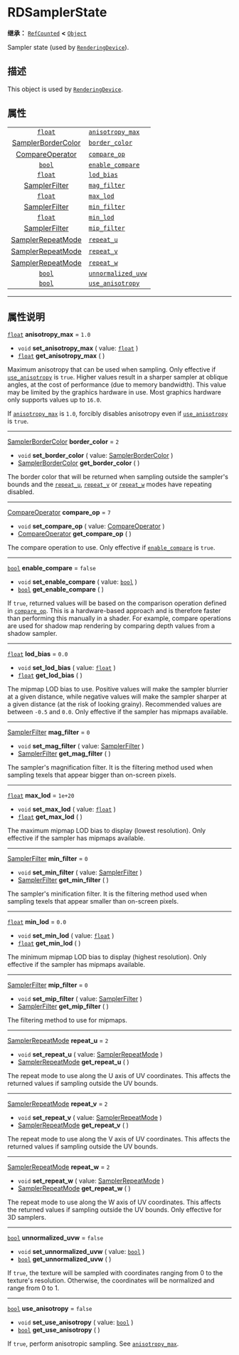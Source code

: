 <!-- ⚠ 请勿编辑本文件 ⚠ -->
<!-- 本文档使用脚本从 WeDot 引擎源码仓库生成。 -->
<!-- 生成脚本：https://github.com/WeDot-Engine/WeDot/tree/master/doc/tools/make_md.py； -->
<!-- 原文件：https://github.com/WeDot-Engine/WeDot/tree/master/doc/classes/RDSamplerState.xml。 -->

<div id="_class_rdsamplerstate"></div>

# RDSamplerState

**继承：** [`RefCounted`](class_refcounted.md) **<** [`Object`](class_object.md)

Sampler state (used by [`RenderingDevice`](class_renderingdevice.md)).

## 描述

This object is used by [`RenderingDevice`](class_renderingdevice.md).

## 属性

|||
|:-:|:--|
| [`float`](class_float.md)                                      | [`anisotropy_max`](class_rdsamplerstate.md#class_rdsamplerstate_property_anisotropy_max)     | ``1.0``   |
| [SamplerBorderColor](#enum_renderingdevice_samplerbordercolor) | [`border_color`](class_rdsamplerstate.md#class_rdsamplerstate_property_border_color)         | ``2``     |
| [CompareOperator](#enum_renderingdevice_compareoperator)       | [`compare_op`](class_rdsamplerstate.md#class_rdsamplerstate_property_compare_op)             | ``7``     |
| [`bool`](class_bool.md)                                        | [`enable_compare`](class_rdsamplerstate.md#class_rdsamplerstate_property_enable_compare)     | ``false`` |
| [`float`](class_float.md)                                      | [`lod_bias`](class_rdsamplerstate.md#class_rdsamplerstate_property_lod_bias)                 | ``0.0``   |
| [SamplerFilter](#enum_renderingdevice_samplerfilter)           | [`mag_filter`](class_rdsamplerstate.md#class_rdsamplerstate_property_mag_filter)             | ``0``     |
| [`float`](class_float.md)                                      | [`max_lod`](class_rdsamplerstate.md#class_rdsamplerstate_property_max_lod)                   | ``1e+20`` |
| [SamplerFilter](#enum_renderingdevice_samplerfilter)           | [`min_filter`](class_rdsamplerstate.md#class_rdsamplerstate_property_min_filter)             | ``0``     |
| [`float`](class_float.md)                                      | [`min_lod`](class_rdsamplerstate.md#class_rdsamplerstate_property_min_lod)                   | ``0.0``   |
| [SamplerFilter](#enum_renderingdevice_samplerfilter)           | [`mip_filter`](class_rdsamplerstate.md#class_rdsamplerstate_property_mip_filter)             | ``0``     |
| [SamplerRepeatMode](#enum_renderingdevice_samplerrepeatmode)   | [`repeat_u`](class_rdsamplerstate.md#class_rdsamplerstate_property_repeat_u)                 | ``2``     |
| [SamplerRepeatMode](#enum_renderingdevice_samplerrepeatmode)   | [`repeat_v`](class_rdsamplerstate.md#class_rdsamplerstate_property_repeat_v)                 | ``2``     |
| [SamplerRepeatMode](#enum_renderingdevice_samplerrepeatmode)   | [`repeat_w`](class_rdsamplerstate.md#class_rdsamplerstate_property_repeat_w)                 | ``2``     |
| [`bool`](class_bool.md)                                        | [`unnormalized_uvw`](class_rdsamplerstate.md#class_rdsamplerstate_property_unnormalized_uvw) | ``false`` |
| [`bool`](class_bool.md)                                        | [`use_anisotropy`](class_rdsamplerstate.md#class_rdsamplerstate_property_use_anisotropy)     | ``false`` |

<!-- rst-class:: classref-section-separator -->

---

## 属性说明

<div id="_class_rdsamplerstate_property_anisotropy_max"></div>

[`float`](class_float.md) **anisotropy_max** = ``1.0`` <div id="class_rdsamplerstate_property_anisotropy_max"></div>

- `void` **set_anisotropy_max** ( value: [`float`](class_float.md) )
- [`float`](class_float.md) **get_anisotropy_max** ( )

Maximum anisotropy that can be used when sampling. Only effective if [`use_anisotropy`](class_rdsamplerstate.md#class_rdsamplerstate_property_use_anisotropy) is `true`. Higher values result in a sharper sampler at oblique angles, at the cost of performance (due to memory bandwidth). This value may be limited by the graphics hardware in use. Most graphics hardware only supports values up to `16.0`.

If [`anisotropy_max`](class_rdsamplerstate.md#class_rdsamplerstate_property_anisotropy_max) is `1.0`, forcibly disables anisotropy even if [`use_anisotropy`](class_rdsamplerstate.md#class_rdsamplerstate_property_use_anisotropy) is `true`.

<!-- rst-class:: classref-item-separator -->

---

<div id="_class_rdsamplerstate_property_border_color"></div>

[SamplerBorderColor](#enum_renderingdevice_samplerbordercolor) **border_color** = ``2`` <div id="class_rdsamplerstate_property_border_color"></div>

- `void` **set_border_color** ( value: [SamplerBorderColor](#enum_renderingdevice_samplerbordercolor) )
- [SamplerBorderColor](#enum_renderingdevice_samplerbordercolor) **get_border_color** ( )

The border color that will be returned when sampling outside the sampler's bounds and the [`repeat_u`](class_rdsamplerstate.md#class_rdsamplerstate_property_repeat_u), [`repeat_v`](class_rdsamplerstate.md#class_rdsamplerstate_property_repeat_v) or [`repeat_w`](class_rdsamplerstate.md#class_rdsamplerstate_property_repeat_w) modes have repeating disabled.

<!-- rst-class:: classref-item-separator -->

---

<div id="_class_rdsamplerstate_property_compare_op"></div>

[CompareOperator](#enum_renderingdevice_compareoperator) **compare_op** = ``7`` <div id="class_rdsamplerstate_property_compare_op"></div>

- `void` **set_compare_op** ( value: [CompareOperator](#enum_renderingdevice_compareoperator) )
- [CompareOperator](#enum_renderingdevice_compareoperator) **get_compare_op** ( )

The compare operation to use. Only effective if [`enable_compare`](class_rdsamplerstate.md#class_rdsamplerstate_property_enable_compare) is `true`.

<!-- rst-class:: classref-item-separator -->

---

<div id="_class_rdsamplerstate_property_enable_compare"></div>

[`bool`](class_bool.md) **enable_compare** = ``false`` <div id="class_rdsamplerstate_property_enable_compare"></div>

- `void` **set_enable_compare** ( value: [`bool`](class_bool.md) )
- [`bool`](class_bool.md) **get_enable_compare** ( )

If `true`, returned values will be based on the comparison operation defined in [`compare_op`](class_rdsamplerstate.md#class_rdsamplerstate_property_compare_op). This is a hardware-based approach and is therefore faster than performing this manually in a shader. For example, compare operations are used for shadow map rendering by comparing depth values from a shadow sampler.

<!-- rst-class:: classref-item-separator -->

---

<div id="_class_rdsamplerstate_property_lod_bias"></div>

[`float`](class_float.md) **lod_bias** = ``0.0`` <div id="class_rdsamplerstate_property_lod_bias"></div>

- `void` **set_lod_bias** ( value: [`float`](class_float.md) )
- [`float`](class_float.md) **get_lod_bias** ( )

The mipmap LOD bias to use. Positive values will make the sampler blurrier at a given distance, while negative values will make the sampler sharper at a given distance (at the risk of looking grainy). Recommended values are between `-0.5` and `0.0`. Only effective if the sampler has mipmaps available.

<!-- rst-class:: classref-item-separator -->

---

<div id="_class_rdsamplerstate_property_mag_filter"></div>

[SamplerFilter](#enum_renderingdevice_samplerfilter) **mag_filter** = ``0`` <div id="class_rdsamplerstate_property_mag_filter"></div>

- `void` **set_mag_filter** ( value: [SamplerFilter](#enum_renderingdevice_samplerfilter) )
- [SamplerFilter](#enum_renderingdevice_samplerfilter) **get_mag_filter** ( )

The sampler's magnification filter. It is the filtering method used when sampling texels that appear bigger than on-screen pixels.

<!-- rst-class:: classref-item-separator -->

---

<div id="_class_rdsamplerstate_property_max_lod"></div>

[`float`](class_float.md) **max_lod** = ``1e+20`` <div id="class_rdsamplerstate_property_max_lod"></div>

- `void` **set_max_lod** ( value: [`float`](class_float.md) )
- [`float`](class_float.md) **get_max_lod** ( )

The maximum mipmap LOD bias to display (lowest resolution). Only effective if the sampler has mipmaps available.

<!-- rst-class:: classref-item-separator -->

---

<div id="_class_rdsamplerstate_property_min_filter"></div>

[SamplerFilter](#enum_renderingdevice_samplerfilter) **min_filter** = ``0`` <div id="class_rdsamplerstate_property_min_filter"></div>

- `void` **set_min_filter** ( value: [SamplerFilter](#enum_renderingdevice_samplerfilter) )
- [SamplerFilter](#enum_renderingdevice_samplerfilter) **get_min_filter** ( )

The sampler's minification filter. It is the filtering method used when sampling texels that appear smaller than on-screen pixels.

<!-- rst-class:: classref-item-separator -->

---

<div id="_class_rdsamplerstate_property_min_lod"></div>

[`float`](class_float.md) **min_lod** = ``0.0`` <div id="class_rdsamplerstate_property_min_lod"></div>

- `void` **set_min_lod** ( value: [`float`](class_float.md) )
- [`float`](class_float.md) **get_min_lod** ( )

The minimum mipmap LOD bias to display (highest resolution). Only effective if the sampler has mipmaps available.

<!-- rst-class:: classref-item-separator -->

---

<div id="_class_rdsamplerstate_property_mip_filter"></div>

[SamplerFilter](#enum_renderingdevice_samplerfilter) **mip_filter** = ``0`` <div id="class_rdsamplerstate_property_mip_filter"></div>

- `void` **set_mip_filter** ( value: [SamplerFilter](#enum_renderingdevice_samplerfilter) )
- [SamplerFilter](#enum_renderingdevice_samplerfilter) **get_mip_filter** ( )

The filtering method to use for mipmaps.

<!-- rst-class:: classref-item-separator -->

---

<div id="_class_rdsamplerstate_property_repeat_u"></div>

[SamplerRepeatMode](#enum_renderingdevice_samplerrepeatmode) **repeat_u** = ``2`` <div id="class_rdsamplerstate_property_repeat_u"></div>

- `void` **set_repeat_u** ( value: [SamplerRepeatMode](#enum_renderingdevice_samplerrepeatmode) )
- [SamplerRepeatMode](#enum_renderingdevice_samplerrepeatmode) **get_repeat_u** ( )

The repeat mode to use along the U axis of UV coordinates. This affects the returned values if sampling outside the UV bounds.

<!-- rst-class:: classref-item-separator -->

---

<div id="_class_rdsamplerstate_property_repeat_v"></div>

[SamplerRepeatMode](#enum_renderingdevice_samplerrepeatmode) **repeat_v** = ``2`` <div id="class_rdsamplerstate_property_repeat_v"></div>

- `void` **set_repeat_v** ( value: [SamplerRepeatMode](#enum_renderingdevice_samplerrepeatmode) )
- [SamplerRepeatMode](#enum_renderingdevice_samplerrepeatmode) **get_repeat_v** ( )

The repeat mode to use along the V axis of UV coordinates. This affects the returned values if sampling outside the UV bounds.

<!-- rst-class:: classref-item-separator -->

---

<div id="_class_rdsamplerstate_property_repeat_w"></div>

[SamplerRepeatMode](#enum_renderingdevice_samplerrepeatmode) **repeat_w** = ``2`` <div id="class_rdsamplerstate_property_repeat_w"></div>

- `void` **set_repeat_w** ( value: [SamplerRepeatMode](#enum_renderingdevice_samplerrepeatmode) )
- [SamplerRepeatMode](#enum_renderingdevice_samplerrepeatmode) **get_repeat_w** ( )

The repeat mode to use along the W axis of UV coordinates. This affects the returned values if sampling outside the UV bounds. Only effective for 3D samplers.

<!-- rst-class:: classref-item-separator -->

---

<div id="_class_rdsamplerstate_property_unnormalized_uvw"></div>

[`bool`](class_bool.md) **unnormalized_uvw** = ``false`` <div id="class_rdsamplerstate_property_unnormalized_uvw"></div>

- `void` **set_unnormalized_uvw** ( value: [`bool`](class_bool.md) )
- [`bool`](class_bool.md) **get_unnormalized_uvw** ( )

If `true`, the texture will be sampled with coordinates ranging from 0 to the texture's resolution. Otherwise, the coordinates will be normalized and range from 0 to 1.

<!-- rst-class:: classref-item-separator -->

---

<div id="_class_rdsamplerstate_property_use_anisotropy"></div>

[`bool`](class_bool.md) **use_anisotropy** = ``false`` <div id="class_rdsamplerstate_property_use_anisotropy"></div>

- `void` **set_use_anisotropy** ( value: [`bool`](class_bool.md) )
- [`bool`](class_bool.md) **get_use_anisotropy** ( )

If `true`, perform anisotropic sampling. See [`anisotropy_max`](class_rdsamplerstate.md#class_rdsamplerstate_property_anisotropy_max).

[^virtual]: 本方法通常需要用户覆盖才能生效。
[^const]: 本方法无副作用，不会修改该实例的任何成员变量。
[^vararg]: 本方法除了能接受在此处描述的参数外，还能够继续接受任意数量的参数。
[^constructor]: 本方法用于构造某个类型。
[^static]: 调用本方法无需实例，可直接使用类名进行调用。
[^operator]: 本方法描述的是使用本类型作为左操作数的有效运算符。
[^bitfield]: 这个值是由下列位标志构成位掩码的整数。
[^void]: 无返回值。
